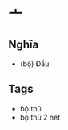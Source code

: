 # 亠

## Nghĩa
* (bộ) Đầu

## Tags
* bộ thủ
* bộ thủ 2 nét

<script>window.HANZI_FIELD='亠';</script>
